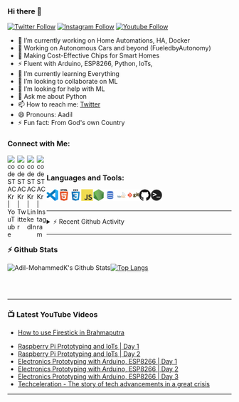 ### Hi there 👋

[![Twitter Follow](https://img.shields.io/twitter/follow/amark14912?color=1DA1F2&logo=Twitter&style=for-the-badge)](https://twitter.com/intent/follow?original_referer=https%3A%2F%2Fgithub.com%2Famark14912&screen_name=amark14912)
[![Instagram Follow](https://img.shields.io/badge/instagram-%23E4405F.svg?&style=for-the-badge&logo=instagram&logoColor=white)](https://www.instagram.com/adil_kizhakkethil/)
[![Youtube Follow](https://img.shields.io/badge/youtube-%23FF0000.svg?&style=for-the-badge&logo=youtube&logoColor=white)](https://www.youtube.com/channel/UC3xDLg54fpLU3TPQAxQHApQ)

- 🔭 I’m currently working on Home Automations, HA, Docker
- 🚗 Working on Autonomous Cars and beyond (FueledbyAutonomy)
- 💬 Making Cost-Effective Chips for Smart Homes
- ⚡ Fluent with Arduino, ESP8266, Python, IoTs, 
- 🌱 I’m currently learning Everything
- 👯 I’m looking to collaborate on ML
- 🤔 I’m looking for help with ML
- 💬 Ask me about Python
- 📫 How to reach me: [Twitter](https://twitter.com/amark14912)
- 😄 Pronouns: Aadil
- ⚡ Fun fact: From God's own Country

<!-- ### Spotify Playing 🎧

[![Spotify](https://novatorem.adil-mohammedk.vercel.app/api/spotify)](https://open.spotify.com/user/amark14912?si=SgeR8tRjQkSxYhqmOrH_pg)
 -->
### Connect with Me:

[<img align="left" alt="codeSTACKr | YouTube" width="22px" src="https://cdn.jsdelivr.net/npm/simple-icons@v3/icons/youtube.svg" />][youtube]
[<img align="left" alt="codeSTACKr | Twitter" width="22px" src="https://cdn.jsdelivr.net/npm/simple-icons@v3/icons/twitter.svg" />][twitter]
[<img align="left" alt="codeSTACKr | LinkedIn" width="22px" src="https://cdn.jsdelivr.net/npm/simple-icons@v3/icons/linkedin.svg" />][linkedin]
[<img align="left" alt="codeSTACKr | Instagram" width="22px" src="https://cdn.jsdelivr.net/npm/simple-icons@v3/icons/instagram.svg" />][instagram]

<br />

### Languages and Tools:

<img align="left" alt="Visual Studio Code" width="26px" src="https://raw.githubusercontent.com/github/explore/80688e429a7d4ef2fca1e82350fe8e3517d3494d/topics/visual-studio-code/visual-studio-code.png" />
<img align="left" alt="HTML5" width="26px" src="https://raw.githubusercontent.com/github/explore/80688e429a7d4ef2fca1e82350fe8e3517d3494d/topics/html/html.png" />
<img align="left" alt="CSS3" width="26px" src="https://raw.githubusercontent.com/github/explore/80688e429a7d4ef2fca1e82350fe8e3517d3494d/topics/css/css.png" />
<img align="left" alt="JavaScript" width="26px" src="https://raw.githubusercontent.com/github/explore/80688e429a7d4ef2fca1e82350fe8e3517d3494d/topics/javascript/javascript.png" />
<img align="left" alt="Node.js" width="26px" src="https://raw.githubusercontent.com/github/explore/80688e429a7d4ef2fca1e82350fe8e3517d3494d/topics/nodejs/nodejs.png" />
<img align="left" alt="SQL" width="26px" src="https://raw.githubusercontent.com/github/explore/80688e429a7d4ef2fca1e82350fe8e3517d3494d/topics/sql/sql.png" />
<img align="left" alt="MySQL" width="26px" src="https://raw.githubusercontent.com/github/explore/80688e429a7d4ef2fca1e82350fe8e3517d3494d/topics/mysql/mysql.png" />
<img align="left" alt="Git" width="26px" src="https://raw.githubusercontent.com/github/explore/80688e429a7d4ef2fca1e82350fe8e3517d3494d/topics/git/git.png" />
<img align="left" alt="GitHub" width="26px" src="https://raw.githubusercontent.com/github/explore/78df643247d429f6cc873026c0622819ad797942/topics/github/github.png" />
<img align="left" alt="Terminal" width="26px" src="https://raw.githubusercontent.com/github/explore/80688e429a7d4ef2fca1e82350fe8e3517d3494d/topics/terminal/terminal.png" />

<br />
<br />

---

<details>
  <summary>⚡ Recent Github Activity</summary>
  <!--START_SECTION:activity-->
1. ❗️ Opened issue [#379](https://github.com/Apple-Music-Electron/Apple-Music-Electron/issues/379) in [Apple-Music-Electron/Apple-Music-Electron](https://github.com/Apple-Music-Electron/Apple-Music-Electron)
  <!--END_SECTION:activity-->
  
</details>

---

### ⚡ Github Stats
<img align="left" alt="Adil-MohammedK's Github Stats" src="https://github-readme-stats.adil-mohammedk.vercel.app/api?username=Adil-MohammedK&show_icons=true&hide_border=true&count_private=true&theme=tokyonight" />  

[![Top Langs](https://github-readme-stats.adil-mohammedk.vercel.app/api/top-langs/?username=Adil-MohammedK&layout=compact&theme=tokyonight)](https://github.com/anuraghazra/github-readme-stats)  

<br></br>

---

### 📺 Latest YouTube Videos

<!-- YOUTUBE:START -->
- [How to use Firestick in Brahmaputra](https://www.youtube.com/watch?v=1ZMMIwnTK7M)
<!-- YOUTUBE:END -->
- [Raspberry Pi Prototyping and IoTs | Day 1](https://www.youtube.com/watch?v=tHjtMWdEH8o&t=5s)
- [Raspberry Pi Prototyping and IoTs | Day 2](https://youtu.be/32koWwLy9_0)
- [Electronics Prototyping with Arduino, ESP8266 | Day 1](https://www.youtube.com/watch?v=BtrsFcH2gKg&t=284s)
- [Electronics Prototyping with Arduino, ESP8266 | Day 2](https://www.youtube.com/watch?v=36rADp0Hd5k&t=3232s)
- [Electronics Prototyping with Arduino, ESP8266 | Day 3](https://www.youtube.com/watch?v=KapYJEBXdgQ&t=110s)
- [Techceleration - The story of tech advancements in a great crisis](https://www.youtube.com/watch?v=NxC0EarMAyQ&t=65s)
---

[website]: https://codeSTACKr.com
[twitter]: https://twitter.com/amark14912
[youtube]: https://www.youtube.com/channel/UC3xDLg54fpLU3TPQAxQHApQ
[instagram]: https://instagram.com/adil_kizhakkethil
[linkedin]: https://www.linkedin.com/in/adil-mohammed-065603155/

